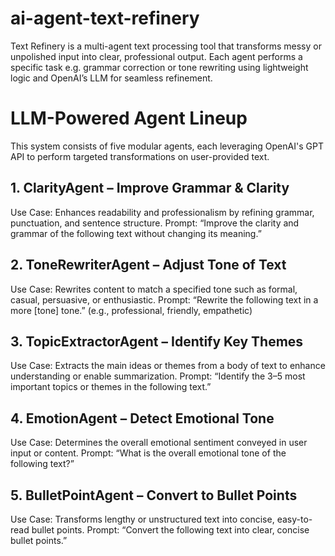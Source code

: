 # ai-agent-text-refinery
Text Refinery is a multi-agent text processing tool that transforms messy or unpolished input into clear, professional output. Each agent performs a specific task e.g. grammar correction or tone rewriting using lightweight logic and OpenAI’s LLM for seamless refinement.

# LLM-Powered Agent Lineup
This system consists of five modular agents, each leveraging OpenAI's GPT API to perform targeted transformations on user-provided text.

## 1. ClarityAgent – Improve Grammar & Clarity
Use Case: Enhances readability and professionalism by refining grammar, punctuation, and sentence structure.
Prompt:
“Improve the clarity and grammar of the following text without changing its meaning.”

## 2. ToneRewriterAgent – Adjust Tone of Text
Use Case: Rewrites content to match a specified tone such as formal, casual, persuasive, or enthusiastic.
Prompt:
“Rewrite the following text in a more [tone] tone.”
(e.g., professional, friendly, empathetic)

## 3. TopicExtractorAgent – Identify Key Themes
Use Case: Extracts the main ideas or themes from a body of text to enhance understanding or enable summarization.
Prompt:
“Identify the 3–5 most important topics or themes in the following text.”

## 4. EmotionAgent – Detect Emotional Tone
Use Case: Determines the overall emotional sentiment conveyed in user input or content.
Prompt:
“What is the overall emotional tone of the following text?”

## 5. BulletPointAgent – Convert to Bullet Points
Use Case: Transforms lengthy or unstructured text into concise, easy-to-read bullet points.
Prompt:
“Convert the following text into clear, concise bullet points.”
